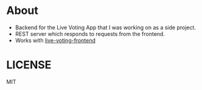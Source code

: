 # About

- Backend for the Live Voting App that I was working on as a side project.
- REST server which responds to requests from the frontend.
- Works with [live-voting-frontend](https://github.com/srijanshetty/live-voting-app-frontend)

# LICENSE
MIT
